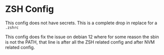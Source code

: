 # ZSH Config

This config does not have secrets. This is a complete drop in replace for a ``.zshrc``

This config does fix the issue on debian 12 where for some reason the sbin is not the PATH, that line is after all the ZSH related config and after NVM related config.
